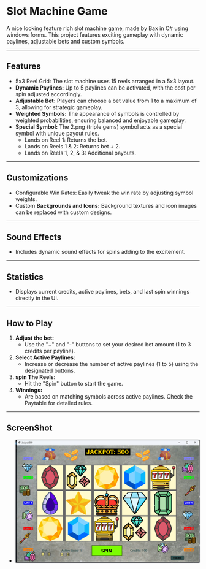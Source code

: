 # Slot Machine Game

A nice looking feature rich slot machine game, made by Bax in C# using windows forms.
This project features exciting gameplay with dynamic paylines, adjustable bets and custom symbols.

---

## Features

- 5x3 Reel Grid: The slot machine uses 15 reels arranged in a 5x3 layout.
- **Dynamic Paylines:** Up to 5 paylines can be activated, with the cost per spin adjusted accordingly.
- **Adjustable Bet:** Players can choose a bet value from 1 to a maximum of 3, allowing for strategic gameplay.
- **Weighted Symbols:** The appearance of symbols is controlled by weighted probabilities, ensuring balanced and enjoyable gameplay.
- **Special Symbol:** The 2.png (triple gems) symbol acts as a special symbol with unique payout rules.
	- Lands on Reel 1: Returns the bet.
	- Lands on Reels 1 & 2: Returns bet + 2.
	- Lands on Reels 1, 2, & 3: Additional payouts.

---

## Customizations

- Configurable Win Rates: Easily tweak the win rate by adjusting symbol weights.
- Custom **Backgrounds and Icons:** Background textures and icon images can be replaced with custom designs.

---

## Sound Effects

- Includes dynamic sound effects for spins adding to the excitement.

---

## Statistics

- Displays current credits, active paylines, bets, and last spin winnings directly in the UI.

---


## How to Play

1. **Adjust the bet:**
	-  Use the "+" and "-" buttons to set your desired bet amount (1 to 3 credits per payline).
2. **Select Active Paylines:**
	- Increase or decrease the number of active paylines (1 to 5) using the designated buttons.
3. **spin The Reels:**
	- Hit the "Spin" button to start the game. 
4. **Winnings:**
	- Are based on matching symbols across active paylines. Check the Paytable for detailed rules.
---

## ScreenShot

- ![game](/Images/thegame.png)

